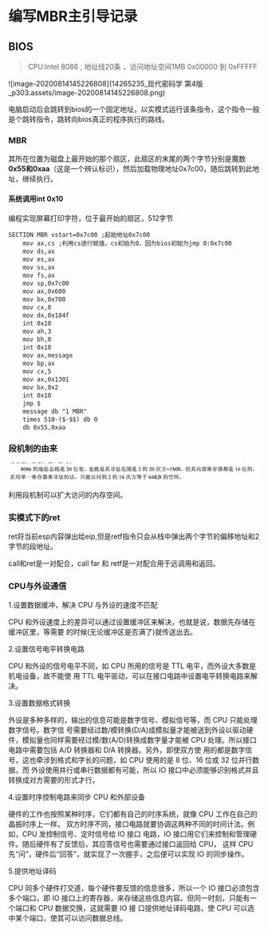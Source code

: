 # 编写MBR主引导记录

## BIOS

> CPU:Intel 8086 , 地址线20条 ，访问地址空间1MB 0x00000 到 0xFFFFF

![image-20200814145226808](14265235_现代密码学  第4版_p303.assets/image-20200814145226808.png)

电脑启动后会跳转到bios的一个固定地址，以实模式运行该条指令，这个指令一般是个跳转指令，跳转向bios真正的程序执行的路线。

### MBR

其所在位置为磁盘上最开始的那个扇区，此扇区的末尾的两个字节分别是魔数**0x55和0xaa**（这是一个辨认标识），然后加载物理地址0x7c00，随后跳转到此地址，继续执行。

#### 系统调用int 0x10

编程实现屏幕打印字符，位于最开始的扇区，512字节

~~~assembly
SECTION MBR vstart=0x7c00 ;起始地址0x7c00
	mov ax,cs ;利用cs进行赋值，cs初始为0，因为bios初始为jmp 0:0x7c00
	mov ds,ax
	mov es,ax
	mov ss,ax
	mov fs,ax
	mov sp,0x7c00
	mov ax,0x600
	mov bx,0x700
	mov cx,0
	mov dx,0x184f
	int 0x10
	mov ah,3
	mov bh,0
	int 0x10
	mov ax,message
	mov bp,ax
	mov cx,5
	mov ax,0x1301
	mov bx,0x2
	int 0x10
	jmp $
	message db "1 MBR"
	times 510-($-$$) db 0
	db 0x55,0xaa
~~~

### 段机制的由来

![image-20200815215446401](编写MBR主引导记录.assets/image-20200815215446401.png)

利用段机制可以扩大访问的内存空间。

### 实模式下的ret

ret将当前esp内容弹出给eip,但是retf指令只会从栈中弹出两个字节的偏移地址和2字节的段地址。

call和ret是一对配合，call far 和 retf是一对配合用于远调用和返回。

### CPU与外设通信

1.设置数据缓冲，解决 CPU 与外设的速度不匹配

CPU 和外设速度上的差异可以通过设置缓冲区来解决，也就是说，数据先存储在缓冲区里，等需要 的时候(无论缓冲区是否满了)就传送出去。

2.设置信号电平转换电路

CPU 和外设的信号电平不同，如 CPU 所用的信号是 TTL 电平，而外设大多数是机电设备，故不能使 用 TTL 电平驱动，可以在接口电路中设置电平转换电路来解决。

3.设置数据格式转换

外设是多种多样的，输出的信息可能是数字信号、模拟信号等，而 CPU 只能处理数字信号。数字信 号需要经过数/模转换(D/A)成模拟量才能被送到外设以驱动硬件，模拟量也同样需要经过模/数(A/D)转换成数字量才能被 CPU 处理。所以接口电路中需要包括 A/D 转换器和 D/A 转换器。另外，即使双方使 用的都是数字信号，这也牵涉到格式和字长的问题，如 CPU 使用的是 8 位、16 位或 32 位并行数据，而 外设使用并行或串行数据都有可能，所以 IO 接口中必须能够识别格式并且转换成对方需要的形式才行。

4.设置时序控制电路来同步 CPU 和外部设备

硬件的工作也按照某种时序，它们都有自己的时序系统，就像 CPU 工作在自己的晶振时序上一样。 双方时序不同，接口电路就要协调这两种不同的时间计法。例如，CPU 发控制信号、定时信号给 IO 接口 电路，IO 接口用它们来控制和管理硬件。随后硬件有了反馈后，其应答信号也需要通过接口返回给 CPU， 这样 CPU 先“问”，硬件后“回答”，就实现了一次握手，之后便可以实现 IO 的同步操作。

5.提供地址译码

CPU 同多个硬件打交道，每个硬件要反馈的信息很多，所以一个 IO 接口必须包含多个端口，即 IO 接口上的寄存器，来存储这些信息内容。但同一时刻，只能有一个端口和 CPU 数据交换，这就需要 IO 接 口提供地址译码电路，使 CPU 可以选中某个端口，使其可以访问数据总线。





